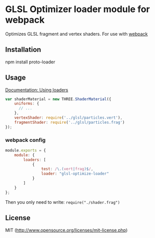 # GLSL Optimizer loader module for webpack

Optimizes GLSL fragment and vertex shaders. For use with [webpack](http://webpack.github.io/docs/)

## Installation
npm install proto-loader

## Usage

[Documentation: Using loaders](http://webpack.github.io/docs/using-loaders.html)

``` javascript
var shaderMaterial = new THREE.ShaderMaterial({
    uniforms: {
      // ...
    },
    vertexShader: require('../glsl/particles.vert'),
    fragmentShader: require('../glsl/particles.frag')
});
```

### webpack config

``` javascript
module.exports = {
    module: {
        loaders: [
            {
                test: /\.(vert|frag)$/,
                loader: "glsl-optimize-loader"
            }
        ]
    }
};
```

Then you only need to write: `require("./shader.frag")`


## License
MIT (http://www.opensource.org/licenses/mit-license.php)
